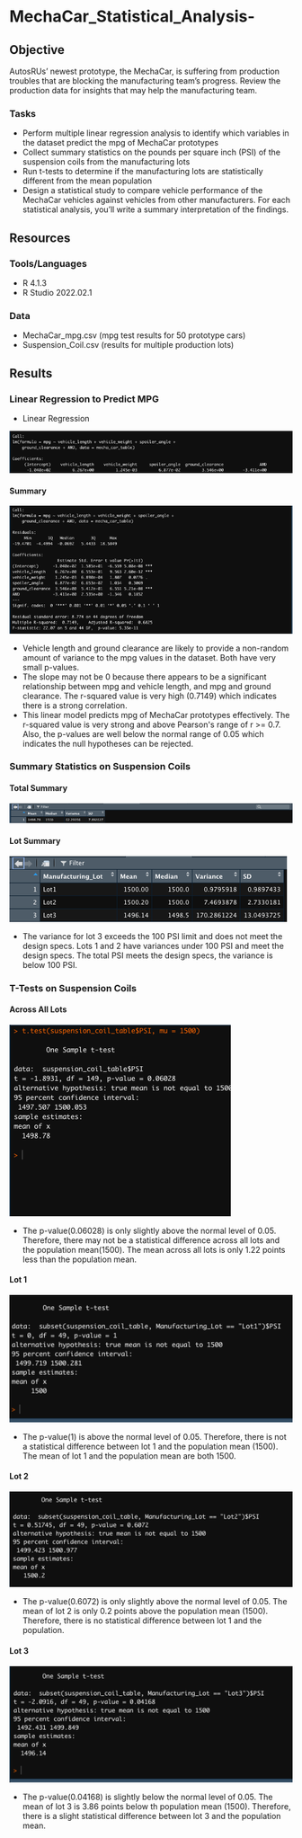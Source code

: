 # MechaCar_Statistical_Analysis-

## Objective
AutosRUs’ newest prototype, the MechaCar, is suffering from production troubles that are blocking the manufacturing team’s progress.  Review the production data for insights that may help the manufacturing team.

### Tasks
- Perform multiple linear regression analysis to identify which variables in the dataset predict the mpg of MechaCar prototypes
- Collect summary statistics on the pounds per square inch (PSI) of the suspension coils from the manufacturing lots
- Run t-tests to determine if the manufacturing lots are statistically different from the mean population
- Design a statistical study to compare vehicle performance of the MechaCar vehicles against vehicles from other manufacturers. For each statistical analysis, you’ll write a summary interpretation of the findings.

## Resources

### Tools/Languages
- R 4.1.3
- R Studio 2022.02.1

### Data
- MechaCar_mpg.csv (mpg test results for 50 prototype cars)
- Suspension_Coil.csv (results for multiple production lots)

## Results 

### Linear Regression to Predict MPG
- Linear Regression

![Getting Started](images/D1%20-%20lm.png)


#### Summary 

![Getting Started](images/D1-summary.png)

- Vehicle length and ground clearance are likely to provide a non-random amount of variance to the mpg values in the dataset.  Both have very small p-values.
- The slope may not be 0 because there appears to be a significant relationship between mpg and vehicle length, and mpg and ground clearance.  The r-squared value is very high (0.7149) which indicates there is a strong correlation.
- This linear model predicts mpg of MechaCar prototypes effectively.  The r-squared value is very strong and above Pearson's range of r >= 0.7.  Also, the p-values are well below the normal range of 0.05 which indicates the null hypotheses can be rejected.


### Summary Statistics on Suspension Coils

#### Total Summary

![Getting Started](images/D2%20-%20total.png)

#### Lot Summary

![Getting Started](images/D2-lot.png)

- The variance for lot 3 exceeds the 100 PSI limit and does not meet the design specs.  Lots 1 and 2 have variances under 100 PSI and meet the design specs.   The total PSI meets the design specs, the variance is below 100 PSI.


### T-Tests on Suspension Coils

#### Across All Lots

![Getting Started](images/D3-all-lots.png)

- The p-value(0.06028) is only slightly above the normal level of 0.05. Therefore, there may not be a statistical difference across all lots and the population mean(1500).  The mean across all lots is only 1.22 points less than the population mean.


#### Lot 1

![Getting Started](images/D3-Lot1.png)

- The p-value(1) is above the normal level of 0.05.  Therefore, there is not a statistical difference between lot 1 and the population mean (1500).  The mean of lot 1 and the population mean are both 1500.

#### Lot 2

![Getting Started](images/D3-Lot2.png)

- The p-value(0.6072) is only slightly above the normal level of 0.05.  The mean of lot 2 is only 0.2 points above the population mean (1500).  Therefore, there is no statistical difference between lot 1 and the population.

#### Lot 3

![Getting Started](images/D3-Lot3.png)

- The p-value(0.04168) is slightly below the normal level of 0.05.  The mean of lot 3 is 3.86 points below th population mean (1500). Therefore, there is a slight statistical difference between lot 3 and the population mean.


